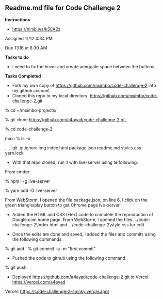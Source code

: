 ## Readme.md file for Code Challenge 2

**Instructions**

* https://nimb.ws/k50A2z

Assigned 11/12 4:34 PM 

Due 11/16 at 8:30 AM 

**Tasks to do**
* I need to fix the hover and create adequate space between the buttons


**Tasks Completed**

* Fork my own copy of https://github.com/msimbo/code-challenge-2 into my github account
* Cloned this repo to my local directory: https://github.com/msimbo/code-challenge-2.git 

% cd ~/msimbo-projects/

% git clone https://github.com/a4ayad/code-challenge-2.git 

% cd code-challenge-2 

main % ls –a 

.  ..  .git  .gitignore  img  index.html  package.json  readme.md  styles.css  yarn.lock 

* With that repo cloned, run it with live-server using te following:

From cmder: 

% npm i -g live-server 

% yarn add -D live-server 

 From WebStorm, I opened the file package.json, on line 6, I click on the green triangle/play button to get Chrome page lve-server

* Added the HTML and CSS (Flex) code to complete the reproduction of Google.com home page. 
 From WebStorm, I opened the files …/code-challenge-2\index.html and …/code-challenge-2\style.css for edit

* Once the edits are done and saved, I added the files and commits using the following commands:

% git add .
% git commit -a -m “first commit” 

* Pushed the code to github using the following command:

% git push 

* Deployed https://github.com/a4ayad/code-challenge-2.git to Vercel https://vercel.com/a4ayad

Vercel: https://code-challenge-2-smoky.vercel.app/



